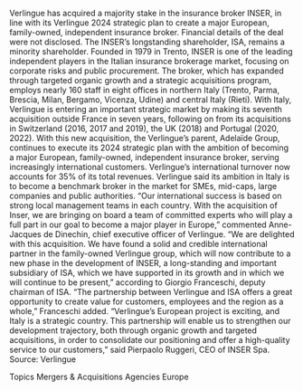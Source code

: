 Verlingue has acquired a majority stake in the insurance broker INSER, in line with its Verlingue 2024 strategic plan to create a major European, family-owned, independent insurance broker.
Financial details of the deal were not disclosed. The INSER’s longstanding shareholder, ISA, remains a minority shareholder.
Founded in 1979 in Trento, INSER is one of the leading independent players in the Italian insurance brokerage market, focusing on corporate risks and public procurement. The broker, which has expanded through targeted organic growth and a strategic acquisitions program, employs nearly 160 staff in eight offices in northern Italy (Trento, Parma, Brescia, Milan, Bergamo, Vicenza, Udine) and central Italy (Rieti).
With Italy, Verlingue is entering an important strategic market by making its seventh acquisition outside France in seven years, following on from its acquisitions in Switzerland (2016, 2017 and 2019), the UK (2018) and Portugal (2020, 2022).
With this new acquisition, the Verlingue’s parent, Adelaïde Group, continues to execute its 2024 strategic plan with the ambition of becoming a major European, family-owned, independent insurance broker, serving increasingly international customers. Verlingue’s international turnover now accounts for 35% of its total revenues.
Verlingue said its ambition in Italy is to become a benchmark broker in the market for SMEs, mid-caps, large companies and public authorities.
“Our international success is based on strong local management teams in each country. With the acquisition of Inser, we are bringing on board a team of committed experts who will play a full part in our goal to become a major player in Europe,” commented Anne-Jacques de Dinechin, chief executive officer of Verlingue.
“We are delighted with this acquisition. We have found a solid and credible international partner in the family-owned Verlingue group, which will now contribute to a new phase in the development of INSER, a long-standing and important subsidiary of ISA, which we have supported in its growth and in which we will continue to be present,” according to Giorgio Franceschi, deputy chairman of ISA.
“The partnership between Verlingue and ISA offers a great opportunity to create value for customers, employees and the region as a whole,” Franceschi added.
“Verlingue’s European project is exciting, and Italy is a strategic country. This partnership will enable us to strengthen our development trajectory, both through organic growth and targeted acquisitions, in order to consolidate our positioning and offer a high-quality service to our customers,” said Pierpaolo Ruggeri, CEO of INSER Spa.
Source: Verlingue

Topics
Mergers & Acquisitions
Agencies
Europe
